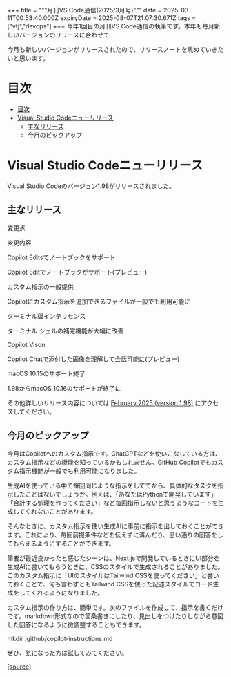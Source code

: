 +++
title = """月刊VS Code通信(2025/3月号)"""
date = 2025-03-11T00:53:40.000Z
expiryDate = 2025-08-07T21:07:30.671Z
tags = ["vtj","devops"]
+++
今年1回目の月刊VS Code通信の執筆です。本年も毎月新しいバージョンのリリースに合わせて

今月も新しいバージョンがリリースされたので、リリースノートを眺めていきたいと思います。

目次
==

*   [目次](#目次)
*   [Visual Studio Codeニューリリース](#Visual-Studio-Codeニューリリース)
    *   [主なリリース](#主なリリース)
    *   [今月のピックアップ](#今月のピックアップ)

Visual Studio Codeニューリリース
=========================

Visual Studio Codeのバージョン1.98がリリースされました。

主なリリース
------

変更点

変更内容

Copilot Editsでノートブックをサポート

Copilot Editでノートブックがサポート(プレビュー)

カスタム指示の一般提供

Copilotにカスタム指示を追加できるファイルが一般でも利用可能に

ターミナル版インテリセンス

ターミナル シェルの補完機能が大幅に改善

Copilot Vison

Copilot Chatで添付した画像を理解して会話可能に(プレビュー)

macOS 10.15のサポート終了

1.98からmacOS 10.16のサポートが終了に

その他詳しいリリース内容については [February 2025 (version 1.98)](https://code.visualstudio.com/updates/v1_98) にアクセスしてください。

今月のピックアップ
---------

今月はCopilotへのカスタム指示です。ChatGPTなどを使いこなしている方は、カスタム指示などの機能を知っているかもしれません。GitHub Copilotでもカスタム指示機能が一般でも利用可能になりました。

生成AIを使っている中で毎回同じような指示をしててから、具体的なタスクを指示したことはないでしょうか。例えば、「あなたはPythonで開発しています」「合計する処理を作ってください」など毎回指示しないと思うようなコードを生成してくれないことがあります。

そんなときに、カスタム指示を使い生成AIに事前に指示を出しておくことができます。これにより、毎回前提条件などを伝えずに済んだり、思い通りの回答をしてもらえるようにすることができます。

筆者が最近良かったと感じたシーンは、Next.jsで開発しているときにUI部分を生成AIに書いてもらうときに、CSSのスタイルで生成されることがありました。このカスタム指示に「UIのスタイルはTailwind CSSを使ってください」と書いておくことで、何も言わずともTailwind CSSを使った記述スタイルでコード生成をしてくれるようになりました。

カスタム指示の作り方は、簡単です。次のファイルを作成して、指示を書くだけです。markdown形式なので箇条書きにしたり、見出しをつけたりしながら意図した回答になるように微調整することもできます。

mkdir .github/copilot-instructions.md

ぜひ、気になった方は試してみてください。

[[source]](https://devops-blog.virtualtech.jp/entry/20250311/1741654420)
